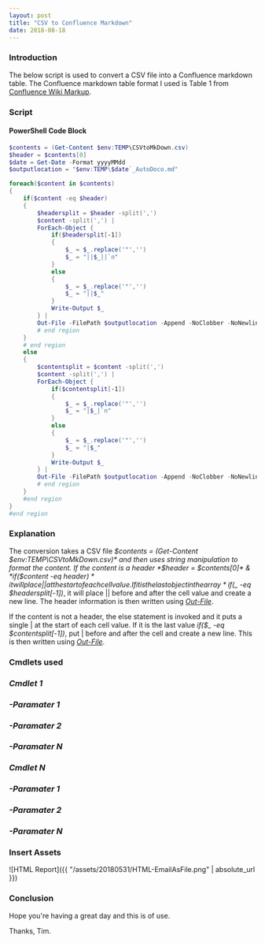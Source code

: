 ```yaml
---
layout: post
title: "CSV to Confluence Markdown"
date: 2018-08-18
---
```


### Introduction
The below script is used to convert a CSV file into a Confluence markdown table. The Confluence markdown table format I used is Table 1 from [Confluence Wiki Markup](https://confluence.atlassian.com/doc/confluence-wiki-markup-251003035.html#ConfluenceWikiMarkup-Tables).

### Script
#### PowerShell Code Block
```PowerShell
$contents = (Get-Content $env:TEMP\CSVtoMkDown.csv)
$header = $contents[0]
$date = Get-Date -Format yyyyMMdd
$outputlocation = "$env:TEMP\$date`_AutoDoco.md"

foreach($content in $contents)
{
    if($content -eq $header)
    {
        $headersplit = $header -split(',')
        $content -split(',') |
        ForEach-Object {
            if($headersplit[-1])
            {
                $_ = $_.replace('"','')
                $_ = "||$_||`n"
            }
            else
            {
                $_ = $_.replace('"','')
                $_ = "||$_"
            } 
            Write-Output $_
        } |
        Out-File -FilePath $outputlocation -Append -NoClobber -NoNewline
        # end region
    }
    # end region
    else 
    {
        $contentsplit = $content -split(',')
        $content -split(',') |
        ForEach-Object {
            if($contentsplit[-1])
            {
                $_ = $_.replace('"','')
                $_ = "|$_|`n"
            }
            else
            {
                $_ = $_.replace('"','')
                $_ = "|$_"
            }
            Write-Output $_
        } |
        Out-File -FilePath $outputlocation -Append -NoClobber -NoNewline
        # end region
    }
    #end region
}
#end region
```
### Explanation
The conversion takes a CSV file *$contents = (Get-Content $env:TEMP\CSVtoMkDown.csv)* and then uses string manipulation to format the content. If the content is a header *$header = $contents[0]* & *if($content -eq $header)* it will place || at the start of each cell value. If it is the last object in the array *if($_ -eq $headersplit[-1])*, it will place || before and after the cell value and create a new line. The header information is then written using *[Out-File](https://docs.microsoft.com/en-us/powershell/module/microsoft.powershell.utility/out-file?view=powershell-6)*.

If the content is not a header, the else statement is invoked and it puts a single | at the start of each cell value. If it is the last value *if($_ -eq $contentsplit[-1])*, put | before and after the cell and create a new line. This is then written using *[Out-File](https://docs.microsoft.com/en-us/powershell/module/microsoft.powershell.utility/out-file?view=powershell-6)*.


### Cmdlets used
### *Cmdlet 1*

### *-Paramater 1*

### *-Paramater 2*

### *-Paramater N*

### *Cmdlet N*

### *-Paramater 1*

### *-Paramater 2*

### *-Paramater N*

### Insert Assets
![HTML Report]({{ "/assets/20180531/HTML-EmailAsFile.png" | absolute_url }})

### Conclusion

Hope you're having a great day and this is of use.

Thanks, Tim.

